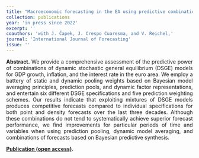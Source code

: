 ```yaml
---
title: "Macroeconomic forecasting in the EA using predictive combinations of DSGE models. [doi](https://doi.org/10.1016/j.ijforecast.2022.09.002)"
collection: publications
year: 'in press since 2022'
excerpt: ''
coauthors: 'with J. Čapek, J. Crespo Cuaresma, and V. Reichel,'
journal: 'International Journal of Forecasting'
issue: ''
---
```

<p align="justify"> <b>Abstract.</b> We provide a comprehensive assessment of the predictive power of combinations of dynamic stochastic general equilibrium (DSGE) models for GDP growth, inflation, and the interest rate in the euro area. We employ a battery of static and dynamic pooling weights based on Bayesian model averaging principles, prediction pools, and dynamic factor representations, and entertain six different DSGE specifications and five prediction weighting schemes. Our results indicate that exploiting mixtures of DSGE models produces competitive forecasts compared to individual specifications for both point and density forecasts over the last three decades. Although these combinations do not tend to systematically achieve superior forecast performance, we find improvements for particular periods of time and variables when using prediction pooling, dynamic model averaging, and combinations of forecasts based on Bayesian predictive synthesis.
</p>

[**Publication (open access)**](https://doi.org/10.1016/j.ijforecast.2022.09.002).

